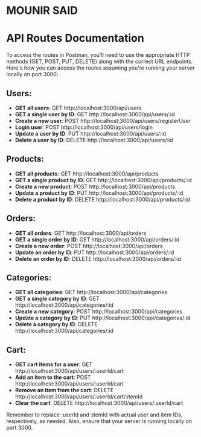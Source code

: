 # MOUNIR SAID
# API Routes Documentation

To access the routes in Postman, you'll need to use the appropriate HTTP methods (GET, POST, PUT, DELETE) along with the correct URL endpoints. Here's how you can access the routes assuming you're running your server locally on port 3000:

## Users:

- **GET all users**: GET http://localhost:3000/api/users
- **GET a single user by ID**: GET http://localhost:3000/api/users/:id 
- **Create a new user**: POST http://localhost:3000/api/users/registerUser
- **Login user**: POST http://localhost:3000/api/users/login
- **Update a user by ID**: PUT http://localhost:3000/api/users/:id  
- **Delete a user by ID**: DELETE http://localhost:3000/api/users/:id 

## Products:

- **GET all products**: GET http://localhost:3000/api/products
- **GET a single product by ID**: GET http://localhost:3000/api/products/:id
- **Create a new product**: POST http://localhost:3000/api/products
- **Update a product by ID**: PUT http://localhost:3000/api/products/:id
- **Delete a product by ID**: DELETE http://localhost:3000/api/products/:id

## Orders:

- **GET all orders**: GET http://localhost:3000/api/orders
- **GET a single order by ID**: GET http://localhost:3000/api/orders/:id
- **Create a new order**: POST http://localhost:3000/api/orders
- **Update an order by ID**: PUT http://localhost:3000/api/orders/:id
- **Delete an order by ID**: DELETE http://localhost:3000/api/orders/:id

## Categories:

- **GET all categories**: GET http://localhost:3000/api/categories
- **GET a single category by ID**: GET http://localhost:3000/api/categories/:id
- **Create a new category**: POST http://localhost:3000/api/categories
- **Update a category by ID**: PUT http://localhost:3000/api/categories/:id
- **Delete a category by ID**: DELETE http://localhost:3000/api/categories/:id

## Cart:

- **GET cart items for a user**: GET http://localhost:3000/api/users/:userId/cart
- **Add an item to the cart**: POST http://localhost:3000/api/users/:userId/cart
- **Remove an item from the cart**: DELETE http://localhost:3000/api/users/:userId/cart/:itemId
- **Clear the cart**: DELETE http://localhost:3000/api/users/:userId/cart

Remember to replace :userId and :itemId with actual user and item IDs, respectively, as needed. Also, ensure that your server is running locally on port 3000.
